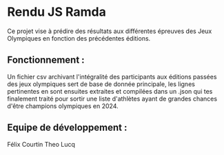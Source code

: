 # Rendu JS Ramda

Ce projet vise à prédire des résultats aux différentes épreuves des Jeux Olympiques en fonction des précédentes éditions.

## Fonctionnement :

Un fichier csv archivant l'intégralité des participants aux éditions passées des jeux olympiques sert de base de donnée principale, les lignes pertinentes en sont ensuites extraites et compilées dans un .json qui tes finalement traité pour sortir une liste d'athlètes ayant de grandes chances d'être champions olympiques en 2024.

## Equipe de développement :

Félix Courtin 
Theo Lucq
 
